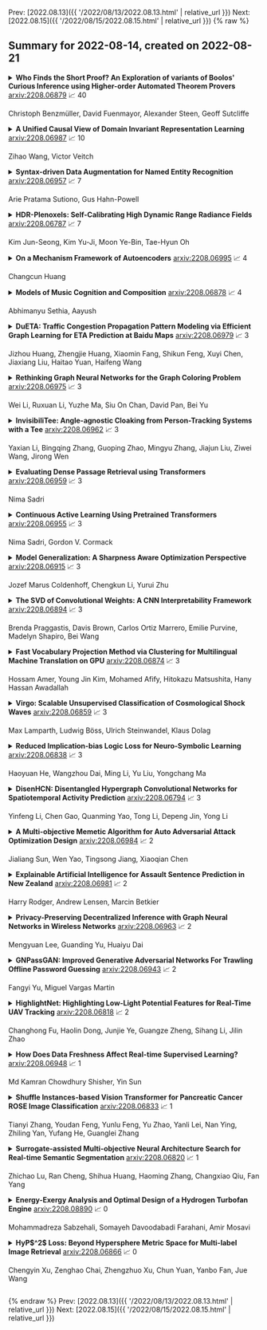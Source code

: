 Prev: [2022.08.13]({{ '/2022/08/13/2022.08.13.html' | relative_url }})  Next: [2022.08.15]({{ '/2022/08/15/2022.08.15.html' | relative_url }})
{% raw %}
## Summary for 2022-08-14, created on 2022-08-21


<details><summary><b>Who Finds the Short Proof? An Exploration of variants of Boolos' Curious Inference using Higher-order Automated Theorem Provers</b>
<a href="https://arxiv.org/abs/2208.06879">arxiv:2208.06879</a>
&#x1F4C8; 40 <br>
<p>Christoph Benzmüller, David Fuenmayor, Alexander Steen, Geoff Sutcliffe</p></summary>
<p>

**Abstract:** We report on an exploration of variants of Boolos' curious inference using higher-order automated theorem provers (ATPs). Surprisingly, only a single shorthand notation still had to be provided by hand. All higher-order lemmas required for obtaining short proof are automatically discovered by the computer. Given the observations and suggestions in this paper, full proof automation of Boolos' example on the speedup of proof lengths, and related examples, now seems to be within reach for higher-order ATPs.

</p>
</details>

<details><summary><b>A Unified Causal View of Domain Invariant Representation Learning</b>
<a href="https://arxiv.org/abs/2208.06987">arxiv:2208.06987</a>
&#x1F4C8; 10 <br>
<p>Zihao Wang, Victor Veitch</p></summary>
<p>

**Abstract:** Machine learning methods can be unreliable when deployed in domains that differ from the domains on which they were trained. To address this, we may wish to learn representations of data that are domain-invariant in the sense that we preserve data structure that is stable across domains, but throw out spuriously-varying parts. There are many representation-learning approaches of this type, including methods based on data augmentation, distributional invariances, and risk invariance. Unfortunately, when faced with any particular real-world domain shift, it is unclear which, if any, of these methods might be expected to work. The purpose of this paper is to show how the different methods relate to each other, and clarify the real-world circumstances under which each is expected to succeed. The key tool is a new notion of domain shift relying on the idea that causal relationships are invariant, but non-causal relationships (e.g., due to confounding) may vary.

</p>
</details>

<details><summary><b>Syntax-driven Data Augmentation for Named Entity Recognition</b>
<a href="https://arxiv.org/abs/2208.06957">arxiv:2208.06957</a>
&#x1F4C8; 7 <br>
<p>Arie Pratama Sutiono, Gus Hahn-Powell</p></summary>
<p>

**Abstract:** In low resource settings, data augmentation strategies are commonly leveraged to improve performance. Numerous approaches have attempted document-level augmentation (e.g., text classification), but few studies have explored token-level augmentation. Performed naively, data augmentation can produce semantically incongruent and ungrammatical examples. In this work, we compare simple masked language model replacement and an augmentation method using constituency tree mutations to improve the performance of named entity recognition in low-resource settings with the aim of preserving linguistic cohesion of the augmented sentences.

</p>
</details>

<details><summary><b>HDR-Plenoxels: Self-Calibrating High Dynamic Range Radiance Fields</b>
<a href="https://arxiv.org/abs/2208.06787">arxiv:2208.06787</a>
&#x1F4C8; 7 <br>
<p>Kim Jun-Seong, Kim Yu-Ji, Moon Ye-Bin, Tae-Hyun Oh</p></summary>
<p>

**Abstract:** We propose high dynamic range radiance (HDR) fields, HDR-Plenoxels, that learn a plenoptic function of 3D HDR radiance fields, geometry information, and varying camera settings inherent in 2D low dynamic range (LDR) images. Our voxel-based volume rendering pipeline reconstructs HDR radiance fields with only multi-view LDR images taken from varying camera settings in an end-to-end manner and has a fast convergence speed. To deal with various cameras in real-world scenarios, we introduce a tone mapping module that models the digital in-camera imaging pipeline (ISP) and disentangles radiometric settings. Our tone mapping module allows us to render by controlling the radiometric settings of each novel view. Finally, we build a multi-view dataset with varying camera conditions, which fits our problem setting. Our experiments show that HDR-Plenoxels can express detail and high-quality HDR novel views from only LDR images with various cameras.

</p>
</details>

<details><summary><b>On a Mechanism Framework of Autoencoders</b>
<a href="https://arxiv.org/abs/2208.06995">arxiv:2208.06995</a>
&#x1F4C8; 4 <br>
<p>Changcun Huang</p></summary>
<p>

**Abstract:** This paper proposes a theoretical framework on the mechanism of autoencoders. To the encoder part, under the main use of dimensionality reduction, we investigate its two fundamental properties: bijective maps and data disentangling. The general construction methods of an encoder that satisfies either or both of the above two properties are given. To the decoder part, as a consequence of the encoder constructions, we present a new basic principle of the solution, without using affine transforms. The generalization mechanism of autoencoders is modeled. The results of ReLU autoencoders are generalized to some non-ReLU cases, particularly for the sigmoid-unit autoencoder. Based on the theoretical framework above, we explain some experimental results of variational autoencoders, denoising autoencoders, and linear-unit autoencoders, with emphasis on the interpretation of the lower-dimensional representation of data via encoders; and the mechanism of image restoration through autoencoders is natural to be understood by those explanations. Compared to PCA and decision trees, the advantages of (generalized) autoencoders on dimensionality reduction and classification are demonstrated, respectively. Convolutional neural networks and randomly weighted neural networks are also interpreted by this framework.

</p>
</details>

<details><summary><b>Models of Music Cognition and Composition</b>
<a href="https://arxiv.org/abs/2208.06878">arxiv:2208.06878</a>
&#x1F4C8; 4 <br>
<p>Abhimanyu Sethia,  Aayush</p></summary>
<p>

**Abstract:** Much like most of cognition research, music cognition is an interdisciplinary field, which attempts to apply methods of cognitive science (neurological, computational and experimental) to understand the perception and process of composition of music. In this paper, we first motivate why music is relevant to cognitive scientists and give an overview of the approaches to computational modelling of music cognition. We then review literature on the various models of music perception, including non-computational models, computational non-cognitive models and computational cognitive models. Lastly, we review literature on modelling the creative behaviour and on computer systems capable of composing music. Since a lot of technical terms from music theory have been used, we have appended a list of relevant terms and their definitions at the end.

</p>
</details>

<details><summary><b>DuETA: Traffic Congestion Propagation Pattern Modeling via Efficient Graph Learning for ETA Prediction at Baidu Maps</b>
<a href="https://arxiv.org/abs/2208.06979">arxiv:2208.06979</a>
&#x1F4C8; 3 <br>
<p>Jizhou Huang, Zhengjie Huang, Xiaomin Fang, Shikun Feng, Xuyi Chen, Jiaxiang Liu, Haitao Yuan, Haifeng Wang</p></summary>
<p>

**Abstract:** Estimated time of arrival (ETA) prediction, also known as travel time estimation, is a fundamental task for a wide range of intelligent transportation applications, such as navigation, route planning, and ride-hailing services. To accurately predict the travel time of a route, it is essential to take into account both contextual and predictive factors, such as spatial-temporal interaction, driving behavior, and traffic congestion propagation inference. The ETA prediction models previously deployed at Baidu Maps have addressed the factors of spatial-temporal interaction (ConSTGAT) and driving behavior (SSML). In this work, we focus on modeling traffic congestion propagation patterns to improve ETA performance. Traffic congestion propagation pattern modeling is challenging, and it requires accounting for impact regions over time and cumulative effect of delay variations over time caused by traffic events on the road network. In this paper, we present a practical industrial-grade ETA prediction framework named DuETA. Specifically, we construct a congestion-sensitive graph based on the correlations of traffic patterns, and we develop a route-aware graph transformer to directly learn the long-distance correlations of the road segments. This design enables DuETA to capture the interactions between the road segment pairs that are spatially distant but highly correlated with traffic conditions. Extensive experiments are conducted on large-scale, real-world datasets collected from Baidu Maps. Experimental results show that ETA prediction can significantly benefit from the learned traffic congestion propagation patterns. In addition, DuETA has already been deployed in production at Baidu Maps, serving billions of requests every day. This demonstrates that DuETA is an industrial-grade and robust solution for large-scale ETA prediction services.

</p>
</details>

<details><summary><b>Rethinking Graph Neural Networks for the Graph Coloring Problem</b>
<a href="https://arxiv.org/abs/2208.06975">arxiv:2208.06975</a>
&#x1F4C8; 3 <br>
<p>Wei Li, Ruxuan Li, Yuzhe Ma, Siu On Chan, David Pan, Bei Yu</p></summary>
<p>

**Abstract:** Graph coloring, a classical and critical NP-hard problem, is the problem of assigning connected nodes as different colors as possible. However, we observe that state-of-the-art GNNs are less successful in the graph coloring problem. We analyze the reasons from two perspectives. First, most GNNs fail to generalize the task under homophily to heterophily, i.e., graphs where connected nodes are assigned different colors. Second, GNNs are bounded by the network depth, making them possible to be a local method, which has been demonstrated to be non-optimal in Maximum Independent Set (MIS) problem. In this paper, we focus on the aggregation-combine GNNs (AC-GNNs), a popular class of GNNs. We first define the power of AC-GNNs in the coloring problem as the capability to assign nodes different colors. The definition is different with previous one that is based on the assumption of homophily. We identify node pairs that AC-GNNs fail to discriminate. Furthermore, we show that any AC-GNN is a local coloring method, and any local coloring method is non-optimal by exploring the limits of local methods over sparse random graphs, thereby demonstrating the non-optimality of AC-GNNs due to its local property. We then prove the positive correlation between model depth and its coloring power. Moreover, we discuss the color equivariance of graphs to tackle some practical constraints such as the pre-fixing constraints. Following the discussions above, we summarize a series of rules a series of rules that make a GNN color equivariant and powerful in the coloring problem. Then, we propose a simple AC-GNN variation satisfying these rules. We empirically validate our theoretical findings and demonstrate that our simple model substantially outperforms state-of-the-art heuristic algorithms in both quality and runtime.

</p>
</details>

<details><summary><b>InvisibiliTee: Angle-agnostic Cloaking from Person-Tracking Systems with a Tee</b>
<a href="https://arxiv.org/abs/2208.06962">arxiv:2208.06962</a>
&#x1F4C8; 3 <br>
<p>Yaxian Li, Bingqing Zhang, Guoping Zhao, Mingyu Zhang, Jiajun Liu, Ziwei Wang, Jirong Wen</p></summary>
<p>

**Abstract:** After a survey for person-tracking system-induced privacy concerns, we propose a black-box adversarial attack method on state-of-the-art human detection models called InvisibiliTee. The method learns printable adversarial patterns for T-shirts that cloak wearers in the physical world in front of person-tracking systems. We design an angle-agnostic learning scheme which utilizes segmentation of the fashion dataset and a geometric warping process so the adversarial patterns generated are effective in fooling person detectors from all camera angles and for unseen black-box detection models. Empirical results in both digital and physical environments show that with the InvisibiliTee on, person-tracking systems' ability to detect the wearer drops significantly.

</p>
</details>

<details><summary><b>Evaluating Dense Passage Retrieval using Transformers</b>
<a href="https://arxiv.org/abs/2208.06959">arxiv:2208.06959</a>
&#x1F4C8; 3 <br>
<p>Nima Sadri</p></summary>
<p>

**Abstract:** Although representational retrieval models based on Transformers have been able to make major advances in the past few years, and despite the widely accepted conventions and best-practices for testing such models, a $\textit{standardized}$ evaluation framework for testing them has not been developed. In this work, we formalize the best practices and conventions followed by researchers in the literature, paving the path for more standardized evaluations - and therefore more fair comparisons between the models. Our framework (1) embeds the documents and queries; (2) for each query-document pair, computes the relevance score based on the dot product of the document and query embedding; (3) uses the $\texttt{dev}$ set of the MSMARCO dataset to evaluate the models; (4) uses the $\texttt{trec_eval}$ script to calculate MRR@100, which is the primary metric used to evaluate the models. Most importantly, we showcase the use of this framework by experimenting on some of the most well-known dense retrieval models.

</p>
</details>

<details><summary><b>Continuous Active Learning Using Pretrained Transformers</b>
<a href="https://arxiv.org/abs/2208.06955">arxiv:2208.06955</a>
&#x1F4C8; 3 <br>
<p>Nima Sadri, Gordon V. Cormack</p></summary>
<p>

**Abstract:** Pre-trained and fine-tuned transformer models like BERT and T5 have improved the state of the art in ad-hoc retrieval and question-answering, but not as yet in high-recall information retrieval, where the objective is to retrieve substantially all relevant documents. We investigate whether the use of transformer-based models for reranking and/or featurization can improve the Baseline Model Implementation of the TREC Total Recall Track, which represents the current state of the art for high-recall information retrieval. We also introduce CALBERT, a model that can be used to continuously fine-tune a BERT-based model based on relevance feedback.

</p>
</details>

<details><summary><b>Model Generalization: A Sharpness Aware Optimization Perspective</b>
<a href="https://arxiv.org/abs/2208.06915">arxiv:2208.06915</a>
&#x1F4C8; 3 <br>
<p>Jozef Marus Coldenhoff, Chengkun Li, Yurui Zhu</p></summary>
<p>

**Abstract:** Sharpness-Aware Minimization (SAM) and adaptive sharpness-aware minimization (ASAM) aim to improve the model generalization. And in this project, we proposed three experiments to valid their generalization from the sharpness aware perspective. And our experiments show that sharpness aware-based optimization techniques could help to provide models with strong generalization ability. Our experiments also show that ASAM could improve the generalization performance on un-normalized data, but further research is needed to confirm this.

</p>
</details>

<details><summary><b>The SVD of Convolutional Weights: A CNN Interpretability Framework</b>
<a href="https://arxiv.org/abs/2208.06894">arxiv:2208.06894</a>
&#x1F4C8; 3 <br>
<p>Brenda Praggastis, Davis Brown, Carlos Ortiz Marrero, Emilie Purvine, Madelyn Shapiro, Bei Wang</p></summary>
<p>

**Abstract:** Deep neural networks used for image classification often use convolutional filters to extract distinguishing features before passing them to a linear classifier. Most interpretability literature focuses on providing semantic meaning to convolutional filters to explain a model's reasoning process and confirm its use of relevant information from the input domain. Fully connected layers can be studied by decomposing their weight matrices using a singular value decomposition, in effect studying the correlations between the rows in each matrix to discover the dynamics of the map. In this work we define a singular value decomposition for the weight tensor of a convolutional layer, which provides an analogous understanding of the correlations between filters, exposing the dynamics of the convolutional map. We validate our definition using recent results in random matrix theory. By applying the decomposition across the linear layers of an image classification network we suggest a framework against which interpretability methods might be applied using hypergraphs to model class separation. Rather than looking to the activations to explain the network, we use the singular vectors with the greatest corresponding singular values for each linear layer to identify those features most important to the network. We illustrate our approach with examples and introduce the DeepDataProfiler library, the analysis tool used for this study.

</p>
</details>

<details><summary><b>Fast Vocabulary Projection Method via Clustering for Multilingual Machine Translation on GPU</b>
<a href="https://arxiv.org/abs/2208.06874">arxiv:2208.06874</a>
&#x1F4C8; 3 <br>
<p>Hossam Amer, Young Jin Kim, Mohamed Afify, Hitokazu Matsushita, Hany Hassan Awadallah</p></summary>
<p>

**Abstract:** Multilingual Neural Machine Translation has been showing great success using transformer models. Deploying these models is challenging because they usually require large vocabulary (vocab) sizes for various languages. This limits the speed of predicting the output tokens in the last vocab projection layer. To alleviate these challenges, this paper proposes a fast vocabulary projection method via clustering which can be used for multilingual transformers on GPUs. First, we offline split the vocab search space into disjoint clusters given the hidden context vector of the decoder output, which results in much smaller vocab columns for vocab projection. Second, at inference time, the proposed method predicts the clusters and candidate active tokens for hidden context vectors at the vocab projection. This paper also includes analysis of different ways of building these clusters in multilingual settings. Our results show end-to-end speed gains in float16 GPU inference up to 25% while maintaining the BLEU score and slightly increasing memory cost. The proposed method speeds up the vocab projection step itself by up to 2.6x. We also conduct an extensive human evaluation to verify the proposed method preserves the quality of the translations from the original model.

</p>
</details>

<details><summary><b>Virgo: Scalable Unsupervised Classification of Cosmological Shock Waves</b>
<a href="https://arxiv.org/abs/2208.06859">arxiv:2208.06859</a>
&#x1F4C8; 3 <br>
<p>Max Lamparth, Ludwig Böss, Ulrich Steinwandel, Klaus Dolag</p></summary>
<p>

**Abstract:** Cosmological shock waves are essential to understanding the formation of cosmological structures. To study them, scientists run computationally expensive high-resolution 3D hydrodynamic simulations. Interpreting the simulation results is challenging because the resulting data sets are enormous, and the shock wave surfaces are hard to separate and classify due to their complex morphologies and multiple shock fronts intersecting. We introduce a novel pipeline, Virgo, combining physical motivation, scalability, and probabilistic robustness to tackle this unsolved unsupervised classification problem. To this end, we employ kernel principal component analysis with low-rank matrix approximations to denoise data sets of shocked particles and create labeled subsets. We perform supervised classification to recover full data resolution with stochastic variational deep kernel learning. We evaluate on three state-of-the-art data sets with varying complexity and achieve good results. The proposed pipeline runs automatically, has only a few hyperparameters, and performs well on all tested data sets. Our results are promising for large-scale applications, and we highlight now enabled future scientific work.

</p>
</details>

<details><summary><b>Reduced Implication-bias Logic Loss for Neuro-Symbolic Learning</b>
<a href="https://arxiv.org/abs/2208.06838">arxiv:2208.06838</a>
&#x1F4C8; 3 <br>
<p>Haoyuan He, Wangzhou Dai, Ming Li, Yu Liu, Yongchang Ma</p></summary>
<p>

**Abstract:** Integrating logical reasoning and machine learning by approximating logical inference with differentiable operators is a widely used technique in Neuro-Symbolic systems.
  However, some differentiable operators could bring a significant bias during backpropagation and degrade the performance of Neuro-Symbolic learning.
  In this paper, we reveal that this bias, named \textit{Implication Bias} is common in loss functions derived from fuzzy logic operators.
  Furthermore, we propose a simple yet effective method to transform the biased loss functions into \textit{Reduced Implication-bias Logic Loss (RILL)} to address the above problem.
  Empirical study shows that RILL can achieve significant improvements compared with the biased logic loss functions, especially when the knowledge base is incomplete, and keeps more robust than the compared methods when labelled data is insufficient.

</p>
</details>

<details><summary><b>DisenHCN: Disentangled Hypergraph Convolutional Networks for Spatiotemporal Activity Prediction</b>
<a href="https://arxiv.org/abs/2208.06794">arxiv:2208.06794</a>
&#x1F4C8; 3 <br>
<p>Yinfeng Li, Chen Gao, Quanming Yao, Tong Li, Depeng Jin, Yong Li</p></summary>
<p>

**Abstract:** Spatiotemporal activity prediction, aiming to predict user activities at a specific location and time, is crucial for applications like urban planning and mobile advertising. Existing solutions based on tensor decomposition or graph embedding suffer from the following two major limitations: 1) ignoring the fine-grained similarities of user preferences; 2) user's modeling is entangled. In this work, we propose a hypergraph neural network model called DisenHCN to bridge the above gaps. In particular, we first unify the fine-grained user similarity and the complex matching between user preferences and spatiotemporal activity into a heterogeneous hypergraph. We then disentangle the user representations into different aspects (location-aware, time-aware, and activity-aware) and aggregate corresponding aspect's features on the constructed hypergraph, capturing high-order relations from different aspects and disentangles the impact of each aspect for final prediction. Extensive experiments show that our DisenHCN outperforms the state-of-the-art methods by 14.23% to 18.10% on four real-world datasets. Further studies also convincingly verify the rationality of each component in our DisenHCN.

</p>
</details>

<details><summary><b>A Multi-objective Memetic Algorithm for Auto Adversarial Attack Optimization Design</b>
<a href="https://arxiv.org/abs/2208.06984">arxiv:2208.06984</a>
&#x1F4C8; 2 <br>
<p>Jialiang Sun, Wen Yao, Tingsong Jiang, Xiaoqian Chen</p></summary>
<p>

**Abstract:** The phenomenon of adversarial examples has been revealed in variant scenarios. Recent studies show that well-designed adversarial defense strategies can improve the robustness of deep learning models against adversarial examples. However, with the rapid development of defense technologies, it also tends to be more difficult to evaluate the robustness of the defensed model due to the weak performance of existing manually designed adversarial attacks. To address the challenge, given the defensed model, the efficient adversarial attack with less computational burden and lower robust accuracy is needed to be further exploited. Therefore, we propose a multi-objective memetic algorithm for auto adversarial attack optimization design, which realizes the automatical search for the near-optimal adversarial attack towards defensed models. Firstly, the more general mathematical model of auto adversarial attack optimization design is constructed, where the search space includes not only the attacker operations, magnitude, iteration number, and loss functions but also the connection ways of multiple adversarial attacks. In addition, we develop a multi-objective memetic algorithm combining NSGA-II and local search to solve the optimization problem. Finally, to decrease the evaluation cost during the search, we propose a representative data selection strategy based on the sorting of cross entropy loss values of each images output by models. Experiments on CIFAR10, CIFAR100, and ImageNet datasets show the effectiveness of our proposed method.

</p>
</details>

<details><summary><b>Explainable Artificial Intelligence for Assault Sentence Prediction in New Zealand</b>
<a href="https://arxiv.org/abs/2208.06981">arxiv:2208.06981</a>
&#x1F4C8; 2 <br>
<p>Harry Rodger, Andrew Lensen, Marcin Betkier</p></summary>
<p>

**Abstract:** The judiciary has historically been conservative in its use of Artificial Intelligence, but recent advances in machine learning have prompted scholars to reconsider such use in tasks like sentence prediction. This paper investigates by experimentation the potential use of explainable artificial intelligence for predicting imprisonment sentences in assault cases in New Zealand's courts. We propose a proof-of-concept explainable model and verify in practice that it is fit for purpose, with predicted sentences accurate to within one year. We further analyse the model to understand the most influential phrases in sentence length prediction. We conclude the paper with an evaluative discussion of the future benefits and risks of different ways of using such an AI model in New Zealand's courts.

</p>
</details>

<details><summary><b>Privacy-Preserving Decentralized Inference with Graph Neural Networks in Wireless Networks</b>
<a href="https://arxiv.org/abs/2208.06963">arxiv:2208.06963</a>
&#x1F4C8; 2 <br>
<p>Mengyuan Lee, Guanding Yu, Huaiyu Dai</p></summary>
<p>

**Abstract:** As an efficient neural network model for graph data, graph neural networks (GNNs) recently find successful applications for various wireless optimization problems. Given that the inference stage of GNNs can be naturally implemented in a decentralized manner, GNN is a potential enabler for decentralized control/management in the next-generation wireless communications. Privacy leakage, however, may occur due to the information exchanges among neighbors during decentralized inference with GNNs. To deal with this issue, in this paper, we analyze and enhance the privacy of decentralized inference with GNNs in wireless networks. Specifically, we adopt local differential privacy as the metric, and design novel privacy-preserving signals as well as privacy-guaranteed training algorithms to achieve privacy-preserving inference. We also define the SNR-privacy trade-off function to analyze the performance upper bound of decentralized inference with GNNs in wireless networks. To further enhance the communication and computation efficiency, we adopt the over-the-air computation technique and theoretically demonstrate its advantage in privacy preservation. Through extensive simulations on the synthetic graph data, we validate our theoretical analysis, verify the effectiveness of proposed privacy-preserving wireless signaling and privacy-guaranteed training algorithm, and offer some guidance on practical implementation.

</p>
</details>

<details><summary><b>GNPassGAN: Improved Generative Adversarial Networks For Trawling Offline Password Guessing</b>
<a href="https://arxiv.org/abs/2208.06943">arxiv:2208.06943</a>
&#x1F4C8; 2 <br>
<p>Fangyi Yu, Miguel Vargas Martin</p></summary>
<p>

**Abstract:** The security of passwords depends on a thorough understanding of the strategies used by attackers. Unfortunately, real-world adversaries use pragmatic guessing tactics like dictionary attacks, which are difficult to simulate in password security research. Dictionary attacks must be carefully configured and modified to represent an actual threat. This approach, however, needs domain-specific knowledge and expertise that are difficult to duplicate. This paper reviews various deep learning-based password guessing approaches that do not require domain knowledge or assumptions about users' password structures and combinations. It also introduces GNPassGAN, a password guessing tool built on generative adversarial networks for trawling offline attacks. In comparison to the state-of-the-art PassGAN model, GNPassGAN is capable of guessing 88.03\% more passwords and generating 31.69\% fewer duplicates.

</p>
</details>

<details><summary><b>HighlightNet: Highlighting Low-Light Potential Features for Real-Time UAV Tracking</b>
<a href="https://arxiv.org/abs/2208.06818">arxiv:2208.06818</a>
&#x1F4C8; 2 <br>
<p>Changhong Fu, Haolin Dong, Junjie Ye, Guangze Zheng, Sihang Li, Jilin Zhao</p></summary>
<p>

**Abstract:** Low-light environments have posed a formidable challenge for robust unmanned aerial vehicle (UAV) tracking even with state-of-the-art (SOTA) trackers since the potential image features are hard to extract under adverse light conditions. Besides, due to the low visibility, accurate online selection of the object also becomes extremely difficult for human monitors to initialize UAV tracking in ground control stations. To solve these problems, this work proposes a novel enhancer, i.e., HighlightNet, to light up potential objects for both human operators and UAV trackers. By employing Transformer, HighlightNet can adjust enhancement parameters according to global features and is thus adaptive for the illumination variation. Pixel-level range mask is introduced to make HighlightNet more focused on the enhancement of the tracking object and regions without light sources. Furthermore, a soft truncation mechanism is built to prevent background noise from being mistaken for crucial features. Evaluations on image enhancement benchmarks demonstrate HighlightNet has advantages in facilitating human perception. Experiments on the public UAVDark135 benchmark show that HightlightNet is more suitable for UAV tracking tasks than other SOTA low-light enhancers. In addition, real-world tests on a typical UAV platform verify HightlightNet's practicability and efficiency in nighttime aerial tracking-related applications. The code and demo videos are available at https://github.com/vision4robotics/HighlightNet.

</p>
</details>

<details><summary><b>How Does Data Freshness Affect Real-time Supervised Learning?</b>
<a href="https://arxiv.org/abs/2208.06948">arxiv:2208.06948</a>
&#x1F4C8; 1 <br>
<p>Md Kamran Chowdhury Shisher, Yin Sun</p></summary>
<p>

**Abstract:** In this paper, we analyze the impact of data freshness on real-time supervised learning, where a neural network is trained to infer a time-varying target (e.g., the position of the vehicle in front) based on features (e.g., video frames) observed at a sensing node (e.g., camera or lidar). One might expect that the performance of real-time supervised learning degrades monotonically as the feature becomes stale. Using an information-theoretic analysis, we show that this is true if the feature and target data sequence can be closely approximated as a Markov chain; it is not true if the data sequence is far from Markovian. Hence, the prediction error of real-time supervised learning is a function of the Age of Information (AoI), where the function could be non-monotonic. Several experiments are conducted to illustrate the monotonic and non-monotonic behaviors of the prediction error. To minimize the inference error in real-time, we propose a new "selection-from-buffer" model for sending the features, which is more general than the "generate-at-will" model used in earlier studies. By using Gittins and Whittle indices, low-complexity scheduling strategies are developed to minimize the inference error, where a new connection between the Gittins index theory and Age of Information (AoI) minimization is discovered. These scheduling results hold (i) for minimizing general AoI functions (monotonic or non-monotonic) and (ii) for general feature transmission time distributions. Data-driven evaluations are presented to illustrate the benefits of the proposed scheduling algorithms.

</p>
</details>

<details><summary><b>Shuffle Instances-based Vision Transformer for Pancreatic Cancer ROSE Image Classification</b>
<a href="https://arxiv.org/abs/2208.06833">arxiv:2208.06833</a>
&#x1F4C8; 1 <br>
<p>Tianyi Zhang, Youdan Feng, Yunlu Feng, Yu Zhao, Yanli Lei, Nan Ying, Zhiling Yan, Yufang He, Guanglei Zhang</p></summary>
<p>

**Abstract:** The rapid on-site evaluation (ROSE) technique can signifi-cantly accelerate the diagnosis of pancreatic cancer by im-mediately analyzing the fast-stained cytopathological images. Computer-aided diagnosis (CAD) can potentially address the shortage of pathologists in ROSE. However, the cancerous patterns vary significantly between different samples, making the CAD task extremely challenging. Besides, the ROSE images have complicated perturbations regarding color distribution, brightness, and contrast due to different staining qualities and various acquisition device types. To address these challenges, we proposed a shuffle instances-based Vision Transformer (SI-ViT) approach, which can reduce the perturbations and enhance the modeling among the instances. With the regrouped bags of shuffle instances and their bag-level soft labels, the approach utilizes a regression head to make the model focus on the cells rather than various perturbations. Simultaneously, combined with a classification head, the model can effectively identify the general distributive patterns among different instances. The results demonstrate significant improvements in the classification accuracy with more accurate attention regions, indicating that the diverse patterns of ROSE images are effectively extracted, and the complicated perturbations are significantly reduced. It also suggests that the SI-ViT has excellent potential in analyzing cytopathological images. The code and experimental results are available at https://github.com/sagizty/MIL-SI.

</p>
</details>

<details><summary><b>Surrogate-assisted Multi-objective Neural Architecture Search for Real-time Semantic Segmentation</b>
<a href="https://arxiv.org/abs/2208.06820">arxiv:2208.06820</a>
&#x1F4C8; 1 <br>
<p>Zhichao Lu, Ran Cheng, Shihua Huang, Haoming Zhang, Changxiao Qiu, Fan Yang</p></summary>
<p>

**Abstract:** The architectural advancements in deep neural networks have led to remarkable leap-forwards across a broad array of computer vision tasks. Instead of relying on human expertise, neural architecture search (NAS) has emerged as a promising avenue toward automating the design of architectures. While recent achievements in image classification have suggested opportunities, the promises of NAS have yet to be thoroughly assessed on more challenging tasks of semantic segmentation. The main challenges of applying NAS to semantic segmentation arise from two aspects: (i) high-resolution images to be processed; (ii) additional requirement of real-time inference speed (i.e., real-time semantic segmentation) for applications such as autonomous driving. To meet such challenges, we propose a surrogate-assisted multi-objective method in this paper. Through a series of customized prediction models, our method effectively transforms the original NAS task into an ordinary multi-objective optimization problem. Followed by a hierarchical pre-screening criterion for in-fill selection, our method progressively achieves a set of efficient architectures trading-off between segmentation accuracy and inference speed. Empirical evaluations on three benchmark datasets together with an application using Huawei Atlas 200 DK suggest that our method can identify architectures significantly outperforming existing state-of-the-art architectures designed both manually by human experts and automatically by other NAS methods.

</p>
</details>

<details><summary><b>Energy-Exergy Analysis and Optimal Design of a Hydrogen Turbofan Engine</b>
<a href="https://arxiv.org/abs/2208.08890">arxiv:2208.08890</a>
&#x1F4C8; 0 <br>
<p>Mohammadreza Sabzehali, Somayeh Davoodabadi Farahani, Amir Mosavi</p></summary>
<p>

**Abstract:** In this study, the effect of inlet air cooling and fuel type on the performance parameters of thrust-specific fuel consumption (TSFC), thermal and exergetic efficiencies, entropy generation rate, and Nitrogen oxide emission intensity index (SNOx) of the GENX 1B70 engine is analyzed in two states of take-off and on design. The results show that with a 20-degree delicious reduction in inlet air temperature on design conditions and JP10 fuel usage, the thermal efficiency and entropy generation rate, thrust and fuel mass flow rate, and TSFC of the engine increase by 1.85 percent, 16.51 percent, 11.76 percent, 10.53 percent, and 2.15 percent and SNOx and exergetic efficiency decrease by 2.11 percent and 26.60 percent, respectively. Also, optimization of the GENX 1B70 engine cycle as hydrogen fuel usage with three separate objective functions: thrust maximization, thermal efficiency maximization, and propulsive efficiency maximization on design point condition was performed based on the Genetic algorithm. Based on the economic approach and exero-environmental, the best cycles from the optimal states were selected using the TOPSIS algorithm. In on design conditions, entropy generation rate, nitrogen oxide production rate, and TSFC for the chosen cycle based on the economic approach +18.89 percent, +10.01 percent, and -0.21percent, respectively, and based on the exero-environmental approach -54.03percent, -42.02percent, and +21.44percent change compared to the base engine, respectively.

</p>
</details>

<details><summary><b>HyP$^2$ Loss: Beyond Hypersphere Metric Space for Multi-label Image Retrieval</b>
<a href="https://arxiv.org/abs/2208.06866">arxiv:2208.06866</a>
&#x1F4C8; 0 <br>
<p>Chengyin Xu, Zenghao Chai, Zhengzhuo Xu, Chun Yuan, Yanbo Fan, Jue Wang</p></summary>
<p>

**Abstract:** Image retrieval has become an increasingly appealing technique with broad multimedia application prospects, where deep hashing serves as the dominant branch towards low storage and efficient retrieval. In this paper, we carried out in-depth investigations on metric learning in deep hashing for establishing a powerful metric space in multi-label scenarios, where the pair loss suffers high computational overhead and converge difficulty, while the proxy loss is theoretically incapable of expressing the profound label dependencies and exhibits conflicts in the constructed hypersphere space. To address the problems, we propose a novel metric learning framework with Hybrid Proxy-Pair Loss (HyP$^2$ Loss) that constructs an expressive metric space with efficient training complexity w.r.t. the whole dataset. The proposed HyP$^2$ Loss focuses on optimizing the hypersphere space by learnable proxies and excavating data-to-data correlations of irrelevant pairs, which integrates sufficient data correspondence of pair-based methods and high-efficiency of proxy-based methods. Extensive experiments on four standard multi-label benchmarks justify the proposed method outperforms the state-of-the-art, is robust among different hash bits and achieves significant performance gains with a faster, more stable convergence speed. Our code is available at https://github.com/JerryXu0129/HyP2-Loss.

</p>
</details>


{% endraw %}
Prev: [2022.08.13]({{ '/2022/08/13/2022.08.13.html' | relative_url }})  Next: [2022.08.15]({{ '/2022/08/15/2022.08.15.html' | relative_url }})